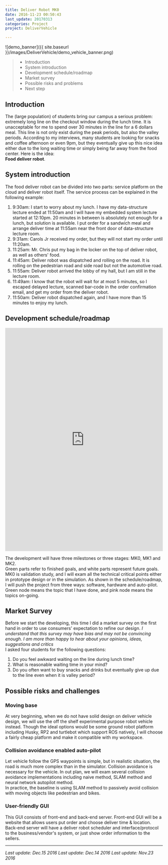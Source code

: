 ```yaml
---
title: Deliver Robot MK0
date: 2016-11-23 00:50:43
last_update: 20170313
categories: Project
project: DeliverVehicle

---
```


![demo_banner]({{ site.baseurl }}/images/DeliverVehicle/demo_vehicle_banner.png)

>* Introduction
>* System introduction
>* Development schedule/roadmap
>* Market survey
>* Possible risks and problems
>* Next step

## Introduction
The (large population) of students bring our campus a serious problem: extremely long line on the checkout window during the lunch time. It is unacceptable for me to spend over 30 minutes in the line for a 6 dollars meal. This line is not only exist during the peak periods, but also the valley periods. According to my interviews, many students are looking for snacks and coffee afternoon or even 9pm, but they eventually give up this nice idea either due to the long waiting time or simply being far away from the food center. Here is the idea:  
**Food deliver robot**.

## System introduction  
The food deliver robot can be divided into two parts: service platform on the cloud and deliver robot itself. The service process can be explained in the following example:  
1. 9:30am: I start to worry about my lunch. I have my data-structure lecture ended at 11:50am and I will have my embedded system lecture started at 12:10pm. 20 minutes in between is absolutely not enough for a lunch, but solution is available. I put order for a sandwich meal and arrange deliver time at 11:55am near the front door of data-structure lecture room.
2. 9:31am: Carols Jr received my order, but they will not start my order until 11:20am. 
1. 11:25am: Mr. Chris put my bag in the locker on the top of deliver robot, as well as others' food.
1. 11:45am: Deliver robot was dispatched and rolling on the road. It is rolling on the pedestrian road and side road but not the automotive road.
1. 11:55am: Deliver robot arrived the lobby of my hall, but I am still in the lecture room.
1. 11:49am: I know that the robot will wait for at most 5 minutes, so I escaped delayed lecture, scanned bar-code in the order confirmation email, and get my order from the deliver robot.
1. 11:50am: Deliver robot dispatched again, and I have more than 15 minutes to enjoy my lunch.  

## Development schedule/roadmap 
<iframe frameborder="0" style="width:100%;height:714px;" src="https://www.draw.io/?lightbox=1&highlight=0000ff&edit=_blank&layers=1&nav=1&title=deliver_robot#Uhttps%3A%2F%2Fdrive.google.com%2Fuc%3Fid%3D0BwNgzpaDUeYWSHRmZW5OTWlGRlk%26export%3Ddownload"></iframe>

The development will have three milestones or three stages: MK0, MK1 and MK2.  
Green parts refer to finished goals, and white parts represent future goals.  
MK0 is validation study, and I will exam all the technical critical points either in prototype design or in the simulation. As shown in the schedule/roadmap, I will push the project from three ways: software, hardware and auto-pilot. Green node means the topic that I have done, and pink node means the topics on-going. 

## Market Survey  
Before we start the developing, this time I did a market survey on the first hand in order to use consumers' expectation to refine our design. 
*I understand that this survey may have bias and may not be convincing enough. I am more than happy to hear about your opinions, ideas, suggestions and critics*  
I asked four students for the following questions:  
1. Do you feel awkward waiting on the line during lunch time?  
1. What is reasonable waiting time in your mind?  
1. Do you often want to buy snacks and drinks but eventually give up due to the line even when it is valley period?  


## Possible risks and challenges

### Moving base  
At very beginning, when we do not have solid design on deliver vehicle design, we will use the off the shelf experimental purpose robot vehicle instead. Though the ideal options would be some ground robot platform including Husky, RP2 and turtlebot which support ROS natively, I will choose a fairly cheap platform and make it compatible with my workspace. 

### Collision avoidance enabled auto-pilot  
Let vehicle follow the GPS waypoints is simple, but in realistic situation, the road is much more complex than in the simulator. Collision avoidance is necessary for the vehicle. In out plan, we will exam several collision avoidance implementations including naive method, SLAM method and neural network autopilot method.  
In practice, the baseline is using SLAM method to passively avoid collision with moving objects like pedestrian and bikes. 

### User-friendly GUI  
This GUI consists of front-end and back-end server. Front-end GUI will be a website that allows users put order and choose deliver time & location. Back-end server will have a deliver robot scheduler and interface/protocol to the business/vendor's system, or just show order information to the sellers. 

---
*Last update: Dec.15 2016*
*Last update: Dec.14 2016*
*Last update: Nov.23 2016*  